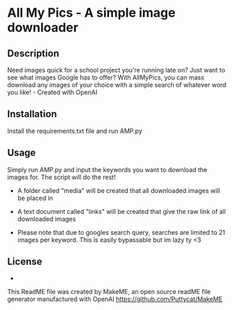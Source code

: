 # All My Pics - A simple image downloader


## Description 
Need images quick for a school project you're running late on? Just want to see what images Google has to offer? With AllMyPics, you can mass download any images of your choice with a simple search of whatever word you like! - Created with OpenAI


## Installation 
Install the requirements.txt file and run AMP.py


## Usage 
Simply run AMP.py and input the keywords you want to download the images for. The script will do the rest!

* A folder called "media" will be created that all downloaded images will be placed in
* A text document called "links" will be created that give the raw link of all downloaded images


* Please note that due to googles search query, searches are limited to 21 images per keyword. This is easily bypassable but im lazy ty <3

## License 
-

This ReadME file was created by MakeME, an open source readME file generator manufactured with OpenAI
https://github.com/Puttycat/MakeME
